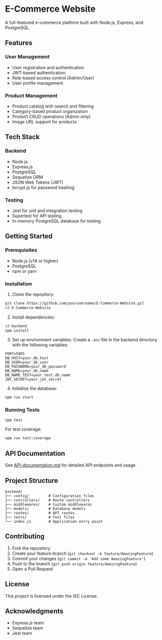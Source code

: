 # E-Commerce Website

A full-featured e-commerce platform built with Node.js, Express, and PostgreSQL.

## Features

### User Management
- User registration and authentication
- JWT-based authentication
- Role-based access control (Admin/User)
- User profile management

### Product Management
- Product catalog with search and filtering
- Category-based product organization
- Product CRUD operations (Admin only)
- Image URL support for products

## Tech Stack

### Backend
- Node.js
- Express.js
- PostgreSQL
- Sequelize ORM
- JSON Web Tokens (JWT)
- bcrypt.js for password hashing

### Testing
- Jest for unit and integration testing
- Supertest for API testing
- In-memory PostgreSQL database for testing

## Getting Started

### Prerequisites
- Node.js (v14 or higher)
- PostgreSQL
- npm or yarn

### Installation

1. Clone the repository:
```bash
git clone https://github.com/yourusername/E-Commerce-Website.git
cd E-Commerce-Website
```

2. Install dependencies:
```bash
cd backend
npm install
```

3. Set up environment variables:
Create a `.env` file in the backend directory with the following variables:
```env
PORT=5005
DB_HOST=your_db_host
DB_USER=your_db_user
DB_PASSWORD=your_db_password
DB_NAME=your_db_name
DB_NAME_TEST=your_test_db_name
JWT_SECRET=your_jwt_secret
```

4. Initialize the database:
```bash
npm run start
```

### Running Tests
```bash
npm test
```

For test coverage:
```bash
npm run test:coverage
```

## API Documentation

See [API-documentation.md](API-documentation.md) for detailed API endpoints and usage.

## Project Structure

```
backend/
├── config/         # Configuration files
├── controllers/    # Route controllers
├── middlewares/    # Custom middlewares
├── models/         # Database models
├── routes/         # API routes
├── tests/          # Test files
└── index.js        # Application entry point
```

## Contributing

1. Fork the repository
2. Create your feature branch (`git checkout -b feature/AmazingFeature`)
3. Commit your changes (`git commit -m 'Add some AmazingFeature'`)
4. Push to the branch (`git push origin feature/AmazingFeature`)
5. Open a Pull Request

## License

This project is licensed under the ISC License.

## Acknowledgments

- Express.js team
- Sequelize team
- Jest team